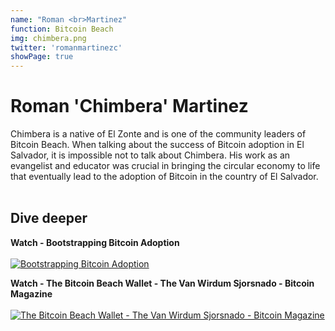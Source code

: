 ```yaml
---
name: "Roman <br>Martinez"
function: Bitcoin Beach
img: chimbera.png
twitter: 'romanmartinezc'
showPage: true
---
```


# Roman 'Chimbera' Martinez
 
Chimbera is a native of El Zonte and is one of the community leaders of Bitcoin Beach. When talking about the success of Bitcoin adoption in El Salvador, it is impossible not to talk about Chimbera. His work as an evangelist and educator was crucial in bringing the circular economy to life that eventually lead to the adoption of Bitcoin in the country of El Salvador.
<br><br>

## Dive deeper


<div class="grid grid-cols-2 gap-5">
<div class="p-3 my-2">

**Watch - Bootstrapping Bitcoin Adoption**  <br><br>
[![Bootstrapping Bitcoin Adoption](/2022/content/mike_ab21.png)](https://youtu.be/_GnR7uF7IL0/)
</div>

<div class="p-3 my-2">

**Watch - The Bitcoin Beach Wallet - The Van Wirdum Sjorsnado - Bitcoin Magazine**  <br><br>
[![The Bitcoin Beach Wallet - The Van Wirdum Sjorsnado - Bitcoin Magazine](/2022/content/nicolas_bm.png)](https://www.youtube.com/watch?v=O_TmbV-sdkA/)
</div>

</div>

<br>




